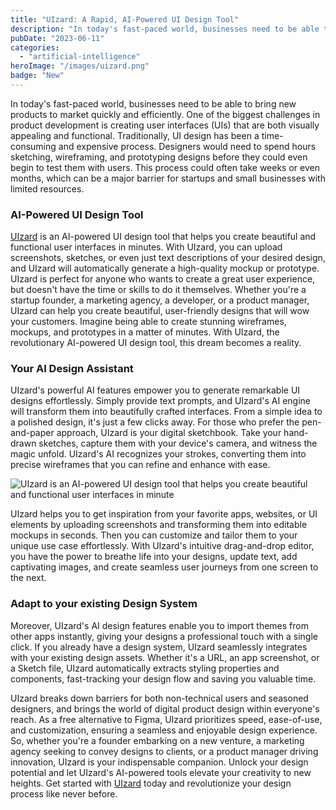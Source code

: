 ```yaml
---
title: "UIzard: A Rapid, AI-Powered UI Design Tool"
description: "In today's fast-paced world, businesses need to be able to bring new products to market quickly and efficiently. One of the biggest challenges in product development is creating user interfaces (UIs) that are both visually appealing and functional."
pubDate: "2023-06-11"
categories: 
  - "artificial-intelligence"
heroImage: "/images/uizard.png"
badge: "New"
---
```


In today's fast-paced world, businesses need to be able to bring new products to market quickly and efficiently. One of the biggest challenges in product development is creating user interfaces (UIs) that are both visually appealing and functional. Traditionally, UI design has been a time-consuming and expensive process. Designers would need to spend hours sketching, wireframing, and prototyping designs before they could even begin to test them with users. This process could often take weeks or even months, which can be a major barrier for startups and small businesses with limited resources.

### AI-Powered UI Design Tool

[UIzard](https://get.uizard.io/aff_c?offer_id=3&aff_id=223) is an AI-powered UI design tool that helps you create beautiful and functional user interfaces in minutes. With UIzard, you can upload screenshots, sketches, or even just text descriptions of your desired design, and UIzard will automatically generate a high-quality mockup or prototype. UIzard is perfect for anyone who wants to create a great user experience, but doesn't have the time or skills to do it themselves. Whether you're a startup founder, a marketing agency, a developer, or a product manager, UIzard can help you create beautiful, user-friendly designs that will wow your customers. Imagine being able to create stunning wireframes, mockups, and prototypes in a matter of minutes. With UIzard, the revolutionary AI-powered UI design tool, this dream becomes a reality.

### Your AI Design Assistant

UIzard's powerful AI features empower you to generate remarkable UI designs effortlessly. Simply provide text prompts, and UIzard's AI engine will transform them into beautifully crafted interfaces. From a simple idea to a polished design, it's just a few clicks away. For those who prefer the pen-and-paper approach, UIzard is your digital sketchbook. Take your hand-drawn sketches, capture them with your device's camera, and witness the magic unfold. UIzard's AI recognizes your strokes, converting them into precise wireframes that you can refine and enhance with ease.

![UIzard is an AI-powered UI design tool that helps you create beautiful and functional user interfaces in minute](/images/uizard-screenshot-1024x464.png)

UIzard helps you to get inspiration from your favorite apps, websites, or UI elements by uploading screenshots and transforming them into editable mockups in seconds. Then you can customize and tailor them to your unique use case effortlessly. With UIzard's intuitive drag-and-drop editor, you have the power to breathe life into your designs, update text, add captivating images, and create seamless user journeys from one screen to the next.

### Adapt to your existing Design System

Moreover, UIzard's AI design features enable you to import themes from other apps instantly, giving your designs a professional touch with a single click. If you already have a design system, UIzard seamlessly integrates with your existing design assets. Whether it's a URL, an app screenshot, or a Sketch file, UIzard automatically extracts styling properties and components, fast-tracking your design flow and saving you valuable time.

UIzard breaks down barriers for both non-technical users and seasoned designers, and brings the world of digital product design within everyone's reach. As a free alternative to Figma, UIzard prioritizes speed, ease-of-use, and customization, ensuring a seamless and enjoyable design experience. So, whether you're a founder embarking on a new venture, a marketing agency seeking to convey designs to clients, or a product manager driving innovation, UIzard is your indispensable companion. Unlock your design potential and let UIzard's AI-powered tools elevate your creativity to new heights. Get started with [UIzard](https://get.uizard.io/aff_c?offer_id=3&aff_id=223) today and revolutionize your design process like never before.
